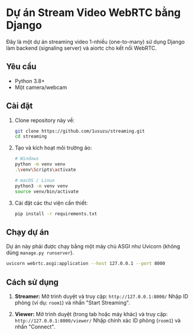 # Dự án Stream Video WebRTC bằng Django

Đây là một dự án streaming video 1-nhiều (one-to-many) sử dụng Django làm backend (signaling server) và aiortc cho kết nối WebRTC.

## Yêu cầu
* Python 3.8+
* Một camera/webcam

## Cài đặt

1.  Clone repository này về:
    ```bash
    git clone https://github.com/1usuzu/streaming.git
    cd streaming
    ```

2.  Tạo và kích hoạt môi trường ảo:
    ```bash
    # Windows
    python -m venv venv
    .\venv\Scripts\activate
    
    # macOS / Linux
    python3 -m venv venv
    source venv/bin/activate
    ```

3.  Cài đặt các thư viện cần thiết:
    ```bash
    pip install -r requirements.txt
    ```

## Chạy dự án

Dự án này phải được chạy bằng một máy chủ ASGI như Uvicorn (không dùng `manage.py runserver`).

```bash
uvicorn webrtc.asgi:application --host 127.0.0.1 --port 8000
```

## Cách sử dụng

1.  **Streamer:** Mở trình duyệt và truy cập:
    `http://127.0.0.1:8000/`
    Nhập ID phòng (ví dụ: `room1`) và nhấn "Start Streaming".

2.  **Viewer:** Mở trình duyệt (trong tab hoặc máy khác) và truy cập:
    `http://127.0.0.1:8000/viewer/`
    Nhập chính xác ID phòng (`room1`) và nhấn "Connect".
